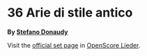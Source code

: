 # 36 Arie di stile antico

__By [Stefano Donaudy](..)__

Visit the [official set page] in [OpenScore Lieder].

[official set page]: https://musescore.com/openscore-lieder-corpus/sets/13788478
[OpenScore Lieder]: https://musescore.com/openscore-lieder-corpus
